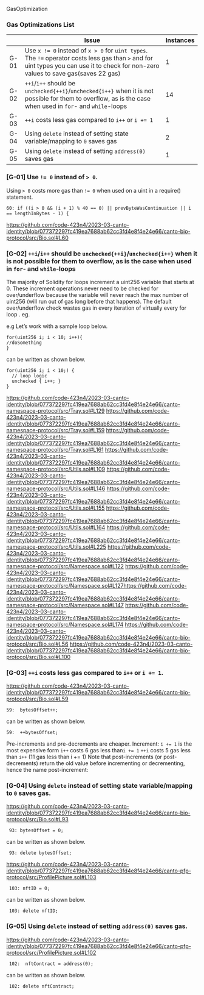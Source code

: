 GasOptimization

### Gas Optimizations List
|     | Issue | Instances |
| --- | --- | --- |
| G-01 | Use `x != 0` instead of `x > 0` for `uint types`. The `!=` operator costs less gas than `>` and for uint types you can use it to check for non-zero values to save gas(saves 22 gas) | 1   |
| G-02 | `++i`/`i++` should be `unchecked{++i}`/`unchecked{i++}` when it is not possible for them to overflow, as is the case when used in `for`- and `while`-loops| 14  |
| G-03 | `++i` costs less gas compared to `i++` or `i += 1` | 1   |
| G-04 | Using ``delete`` instead of setting state variable/mapping to ``0`` saves gas | 2 |
| G-05 | Using ``delete`` instead of setting ``address(0)`` saves gas| 1 |

### [G-01\] Use `!= 0` instead of `> 0`.
Using `> 0` costs more gas than `!= 0` when used on a uint in a require() statement.
```solidity
60: if ((i > 0 && (i + 1) % 40 == 0) || prevByteWasContinuation || i == lengthInBytes - 1) {
```
https://github.com/code-423n4/2023-03-canto-identity/blob/077372297fc419ea7688ab62cc3fd4e8f4e24e66/canto-bio-protocol/src/Bio.sol#L60

### [G-02] `++i`/`i++` should be `unchecked{++i}`/`unchecked{i++}` when it is not possible for them to overflow, as is the case when used in `for`- and `while`-loops
The majority of Solidity for loops increment a uint256 variable that starts at 0.
These increment operations never need to be checked for over/underflow because the variable will never reach the max number of uint256
(will run out of gas long before that happens). The default over/underflow check wastes gas in every iteration of virtually every for loop . eg.

e.g Let’s work with a sample loop below.

```solidity
for(uint256 i; i < 10; i++){
//doSomething
}
```

can be written as shown below.

```solidity
for(uint256 i; i < 10;) {
  // loop logic
  unchecked { i++; }
}
```

https://github.com/code-423n4/2023-03-canto-identity/blob/077372297fc419ea7688ab62cc3fd4e8f4e24e66/canto-namespace-protocol/src/Tray.sol#L129
https://github.com/code-423n4/2023-03-canto-identity/blob/077372297fc419ea7688ab62cc3fd4e8f4e24e66/canto-namespace-protocol/src/Tray.sol#L159
https://github.com/code-423n4/2023-03-canto-identity/blob/077372297fc419ea7688ab62cc3fd4e8f4e24e66/canto-namespace-protocol/src/Tray.sol#L161
https://github.com/code-423n4/2023-03-canto-identity/blob/077372297fc419ea7688ab62cc3fd4e8f4e24e66/canto-namespace-protocol/src/Utils.sol#L109
https://github.com/code-423n4/2023-03-canto-identity/blob/077372297fc419ea7688ab62cc3fd4e8f4e24e66/canto-namespace-protocol/src/Utils.sol#L146
https://github.com/code-423n4/2023-03-canto-identity/blob/077372297fc419ea7688ab62cc3fd4e8f4e24e66/canto-namespace-protocol/src/Utils.sol#L155
https://github.com/code-423n4/2023-03-canto-identity/blob/077372297fc419ea7688ab62cc3fd4e8f4e24e66/canto-namespace-protocol/src/Utils.sol#L164
https://github.com/code-423n4/2023-03-canto-identity/blob/077372297fc419ea7688ab62cc3fd4e8f4e24e66/canto-namespace-protocol/src/Utils.sol#L225
https://github.com/code-423n4/2023-03-canto-identity/blob/077372297fc419ea7688ab62cc3fd4e8f4e24e66/canto-namespace-protocol/src/Namespace.sol#L122
https://github.com/code-423n4/2023-03-canto-identity/blob/077372297fc419ea7688ab62cc3fd4e8f4e24e66/canto-namespace-protocol/src/Namespace.sol#L127https://github.com/code-423n4/2023-03-canto-identity/blob/077372297fc419ea7688ab62cc3fd4e8f4e24e66/canto-namespace-protocol/src/Namespace.sol#L147
https://github.com/code-423n4/2023-03-canto-identity/blob/077372297fc419ea7688ab62cc3fd4e8f4e24e66/canto-namespace-protocol/src/Namespace.sol#L174
https://github.com/code-423n4/2023-03-canto-identity/blob/077372297fc419ea7688ab62cc3fd4e8f4e24e66/canto-bio-protocol/src/Bio.sol#L56
https://github.com/code-423n4/2023-03-canto-identity/blob/077372297fc419ea7688ab62cc3fd4e8f4e24e66/canto-bio-protocol/src/Bio.sol#L100

### [G-03] `++i` costs less gas compared to `i++` or `i += 1`.
https://github.com/code-423n4/2023-03-canto-identity/blob/077372297fc419ea7688ab62cc3fd4e8f4e24e66/canto-bio-protocol/src/Bio.sol#L59
```solidity
59:	 bytesOffset++;
```
can be written as shown below.
```solidity
59:  ++bytesOffset;
```
Pre-increments and pre-decrements are cheaper.
Increment:
`i += 1` is the most expensive form
`i++` costs 6 gas less than`i += 1`
`++i` costs 5 gas less than `i++` (11 gas less than i += 1)
Note that post-increments (or post-decrements) return the old value before incrementing or decrementing, hence the name post-increment:

### [G-04] Using ``delete`` instead of setting state variable/mapping to ``0`` saves gas.
https://github.com/code-423n4/2023-03-canto-identity/blob/077372297fc419ea7688ab62cc3fd4e8f4e24e66/canto-bio-protocol/src/Bio.sol#L93
```solidity
 93: bytesOffset = 0;
```
can be written as shown below.
```solidity
 93: delete bytesOffset;
```
https://github.com/code-423n4/2023-03-canto-identity/blob/077372297fc419ea7688ab62cc3fd4e8f4e24e66/canto-pfp-protocol/src/ProfilePicture.sol#L103
```solidity
 103: nftID = 0;
```
can be written as shown below.
```solidity
 103: delete nftID;
```
### [G-05] Using ``delete`` instead of setting ``address(0)`` saves gas.
https://github.com/code-423n4/2023-03-canto-identity/blob/077372297fc419ea7688ab62cc3fd4e8f4e24e66/canto-pfp-protocol/src/ProfilePicture.sol#L102
```solidity
 102:  nftContract = address(0);
```
can be written as shown below.
```solidity
 102: delete nftContract;
```